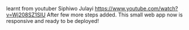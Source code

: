 learnt from youtuber Siphiwo Julayi https://www.youtube.com/watch?v=Wj208SZ1SIU
After few more steps added. This small web app now is responsive and ready to be deployed!
